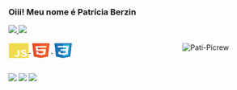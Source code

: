 ### Oiii! Meu nome é Patrícia Berzin

<div>
  <a href="https://github.com/patiberzin">
  <img height="180em" src="https://github-readme-stats.vercel.app/api?username=patiberzin&show_icons=true&theme=dracula&include_all_commits=true&count_private=true"/>
  <img style="float-right" height="180em" src="https://github-readme-stats.vercel.app/api/top-langs/?username=patiberzin&layout=compact&langs_count=7&theme=dracula"/>
    
</div>
<div style="display: inline_block"><br>
  <img align="center" alt="Pati-Js" height="30" width="40" src="https://raw.githubusercontent.com/devicons/devicon/master/icons/javascript/javascript-plain.svg">
  <img align="center" alt="Pati-HTML" height="30" width="40" src="https://raw.githubusercontent.com/devicons/devicon/master/icons/html5/html5-original.svg">
  <img align="center" alt="Pati-CSS" height="30" width="40" src="https://raw.githubusercontent.com/devicons/devicon/master/icons/css3/css3-original.svg">
  <img width="160em" height="160em" align="right" alt="Pati-Picrew" src="https://share-cdn.picrew.me/shareImg/org/202109/648_AvO0r5sh.png">
</div>
  
  ##
 
<div> 
  <a href="https://instagram.com/colinhafrontend" target="_blank"><img src="https://img.shields.io/badge/-Instagram-%23E4405F?style=for-the-badge&logo=instagram&logoColor=white" target="_blank"></a> 
  <a href = "mailto:pberzincand@gmail.com"><img src="https://img.shields.io/badge/-Gmail-%23333?style=for-the-badge&logo=gmail&logoColor=white" target="_blank"></a>
  <a href="https://www.linkedin.com/in/patriciaberzincandelaria" target="_blank"><img src="https://img.shields.io/badge/-LinkedIn-%230077B5?style=for-the-badge&logo=linkedin&logoColor=white" target="_blank"></a> 
  
</div>
